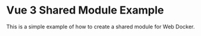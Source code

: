 # Vue 3 Shared Module Example

This is a simple example of how to create a shared module for Web Docker.
